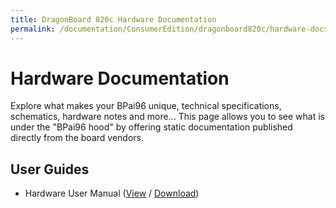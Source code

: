 ```yaml
---
title: DragonBoard 820c Hardware Documentation
permalink: /documentation/ConsumerEdition/dragonboard820c/hardware-docs/
---
```

# Hardware Documentation

Explore what makes your BPai96 unique, technical specifications, schematics, hardware notes and more... This page allows you to see what is under the "BPai96 hood" by offering static documentation published directly from the board vendors.

## User Guides

- Hardware User Manual ([View]() / [Download]())
